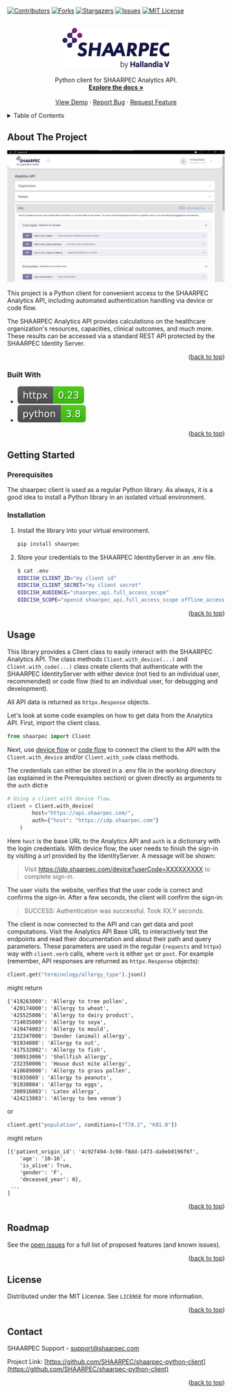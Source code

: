 
<!-- PROJECT SHIELDS -->
<!--
*** I'm using markdown "reference style" links for readability.
*** Reference links are enclosed in brackets [ ] instead of parentheses ( ).
*** See the bottom of this document for the declaration of the reference variables
*** for contributors-url, forks-url, etc. This is an optional, concise syntax you may use.
*** https://www.markdownguide.org/basic-syntax/#reference-style-links
-->
[![Contributors][contributors-shield]][contributors-url]
[![Forks][forks-shield]][forks-url]
[![Stargazers][stars-shield]][stars-url]
[![Issues][issues-shield]][issues-url]
[![MIT License][license-shield]][license-url]


<!-- PROJECT LOGO -->
<br />
<div align="center">
  <a href="https://github.com/SHAARPEC/shaarpec-python-client">
    <img src="images/logo.png" alt="Logo" width="248" height="95">
  </a>

  <p align="center">
    Python client for SHAARPEC Analytics API.
    <br />
    <a href="https://github.com/SHAARPEC/shaarpec-python-client"><strong>Explore the docs »</strong></a>
    <br />
    <br />
    <a href="https://github.com/SHAARPEC/shaarpec-python-client">View Demo</a>
    ·
    <a href="https://github.com/SHAARPEC/shaarpec-python-client/issues">Report Bug</a>
    ·
    <a href="https://github.com/SHAARPEC/shaarpec-python-client/issues">Request Feature</a>
  </p>
</div>



<!-- TABLE OF CONTENTS -->
<details>
  <summary>Table of Contents</summary>
  <ol>
    <li>
      <a href="#about-the-project">About The Project</a>
      <ul>
        <li><a href="#built-with">Built With</a></li>
      </ul>
    </li>
    <li>
      <a href="#getting-started">Getting Started</a>
      <ul>
        <li><a href="#prerequisites">Prerequisites</a></li>
        <li><a href="#installation">Installation</a></li>
      </ul>
    </li>
    <li><a href="#usage">Usage</a></li>
    <li><a href="#roadmap">Roadmap</a></li>
    <li><a href="#license">License</a></li>
    <li><a href="#contact">Contact</a></li>
  </ol>
</details>



<!-- ABOUT THE PROJECT -->
## About The Project

[![SHAARPEC API screenshot][product-screenshot]](https://www.shaarpec.com)

This project is a Python client for convenient access to the SHAARPEC Analytics API, including automated authentication handling via device or code flow.

The SHAARPEC Analytics API provides calculations on the healthcare organization's resources, capacities, clinical outcomes, and much more. These results can be accessed via a standard REST API protected by the SHAARPEC Identity Server.

<p align="right">(<a href="#top">back to top</a>)</p>

### Built With

* [![Httpx][Httpx]][Httpx]
* [![Python][Python]][Python-url]

<p align="right">(<a href="#top">back to top</a>)</p>

<!-- GETTING STARTED -->
## Getting Started

### Prerequisites

The shaarpec client is used as a regular Python library. As always, it is a good idea to install a Python library in an isolated virtual environment.

### Installation

1. Install the library into your virtual environment.
   ```bash
   pip install shaarpec
   ```
2. Store your credentials to the SHAARPEC IdentityServer in an .env file.
   ```bash
   $ cat .env
   OIDCISH_CLIENT_ID="my client id"
   OIDCISH_CLIENT_SECRET="my client secret"
   OIDCISH_AUDIENCE="shaarpec_api.full_access_scope"
   OIDCISH_SCOPE="openid shaarpec_api.full_access_scope offline_access"
   ```

<p align="right">(<a href="#top">back to top</a>)</p>

<!-- USAGE EXAMPLES -->
## Usage

This library provides a Client class to easily interact with the SHAARPEC Analytics API. The class methods `Client.with_device(...)` and `Client.with_code(...)` class create clients that authenticate with the SHAARPEC IdentityServer with either device (not tied to an individual user, recommended) or code flow (tied to an individual user, for debugging and development).

All API data is returned as `httpx.Response` objects.

Let's look at some code examples on how to get data from the Analytics API. First, import the client class.
```python
from shaarpec import Client
```

Next, use [device flow](https://auth0.com/docs/get-started/authentication-and-authorization-flow/device-authorization-flow) or [code flow](https://auth0.com/docs/get-started/authentication-and-authorization-flow/authorization-code-flow) to connect the client to the API with the `Client.with_device` and/or `Client.with_code` class methods.

The credentials can either be stored in a .env file in the working directory (as explained in the Prerequisites section) or given directly as arguments to the `auth` dict:e
```python
# Using a client with device flow.
client = Client.with_device(
        host="https://api.shaarpec.com/",
        auth={"host": "https://idp.shaarpec.com"}
    )
```
Here `host` is the base URL to the Analytics API and `auth` is a dictionary with the login credentials. With device flow, the user needs to finish the sign-in by visiting a url provided by the IdentityServer. A message will be shown:

> Visit https://idp.shaarpec.com/device?userCode=XXXXXXXXX to complete sign-in.

The user visits the website, verifies that the user code is correct and confirms the sign-in. After a few seconds, the client will confirm the sign-in:

> SUCCESS: Authentication was successful. Took XX.Y seconds.

The client is now connected to the API and can get data and post computations. Visit the Analytics API Base URL to interactively test the endpoints and read their documentation and about their path and query parameters. These parameters are used in the regular (`requests` and `httpx`) way with `client.verb` calls, where `verb` is either `get` or `post`. For example (remember, API responses are returned as `httpx.Response` objects):
```python
client.get("terminology/allergy_type").json()
```
might return
```
{'419263009': 'Allergy to tree pollen',
 '420174000': 'Allergy to wheat',
 '425525006': 'Allergy to dairy product',
 '714035009': 'Allergy to soya',
 '419474003': 'Allergy to mould',
 '232347008': 'Dander (animal) allergy',
 '91934008': 'Allergy to nut',
 '417532002': 'Allergy to fish',
 '300913006': 'Shellfish allergy',
 '232350006': 'House dust mite allergy',
 '418689008': 'Allergy to grass pollen',
 '91935009': 'Allergy to peanuts',
 '91930004': 'Allergy to eggs',
 '300916003': 'Latex allergy',
 '424213003': 'Allergy to bee venom'}
```
or
```python
client.get("population", conditions=["T78.2", "K81.0"])
```
might return
```
[{'patient_origin_id': '4c92f494-3c98-f8dd-1473-da9eb0196f6f',
    'age': '10-16',
    'is_alive': True,
    'gender': 'F',
    'deceased_year': 0},
 ...
]
```

<p align="right">(<a href="#top">back to top</a>)</p>

<!-- ROADMAP -->
## Roadmap

See the [open issues](https://github.com/SHAARPEC/shaarpec-python-client/issues) for a full list of proposed features (and known issues).

<p align="right">(<a href="#top">back to top</a>)</p>


<!-- LICENSE -->
## License

Distributed under the MIT License. See `LICENSE` for more information.

<p align="right">(<a href="#top">back to top</a>)</p>


<!-- CONTACT -->
## Contact

SHAARPEC Support - support@shaarpec.com

Project Link: [https://github.com/SHAARPEC/shaarpec-python-client](https://github.com/SHAARPEC/shaarpec-python-client)

<p align="right">(<a href="#top">back to top</a>)</p>


<!-- MARKDOWN LINKS & IMAGES -->
<!-- https://www.markdownguide.org/basic-syntax/#reference-style-links -->
[contributors-shield]: https://img.shields.io/github/contributors/SHAARPEC/shaarpec-python-client.svg?style=for-the-badge
[contributors-url]: https://github.com/SHAARPEC/shaarpec-python-client/graphs/contributors
[forks-shield]: https://img.shields.io/github/forks/SHAARPEC/shaarpec-python-client.svg?style=for-the-badge
[forks-url]: https://github.com/SHAARPEC/shaarpec-python-client/network/members
[stars-shield]: https://img.shields.io/github/stars/SHAARPEC/shaarpec-python-client.svg?style=for-the-badge
[stars-url]: https://github.com/SHAARPEC/shaarpec-python-client/stargazers
[issues-shield]: https://img.shields.io/github/issues/SHAARPEC/shaarpec-python-client.svg?style=for-the-badge
[issues-url]: https://github.com/SHAARPEC/shaarpec-python-client/issues
[license-shield]: https://img.shields.io/github/license/SHAARPEC/shaarpec-python-client?style=for-the-badge
[license-url]: https://github.com/SHAARPEC/shaarpec-python-client/blob/master/LICENSE
[product-screenshot]: images/screenshot.png
[Httpx]: images/httpx.svg
[Httpx-url]: https://www.python-httpx.org/
[Python]: images/python-3.8.svg
[Python-url]: https://www.python.org/
